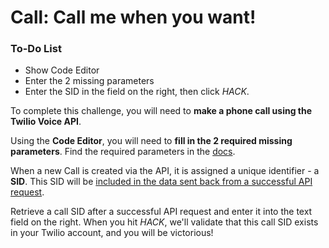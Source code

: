 # Call: Call me when you want!

<div class="aside">
  <h3>To-Do List</h3>
  <ul>
    <li>Show Code Editor</li>
    <li>Enter the 2 missing parameters</li>
    <li>Enter the SID in the field on the right, then click <em>HACK</em>.</li>
  </ul>
</div>

To complete this challenge, you will need to <strong>make a phone call using the Twilio Voice API</strong>.

Using the **Code Editor**, you will need to **fill in the 2 required missing parameters**. Find the required parameters in the [docs](https://www.twilio.com/docs/voice/api/call-resource).


When a new Call is created via the API, it is assigned a unique identifier - a **SID**. This SID will be [included in the data sent back from a successful API request](https://www.twilio.com/docs/voice/api/call-resource#call-properties).

Retrieve a call SID after a successful API request and enter it into the text field on the right. When you hit *HACK*, we'll validate that this call SID exists in your Twilio account, and you will be victorious!